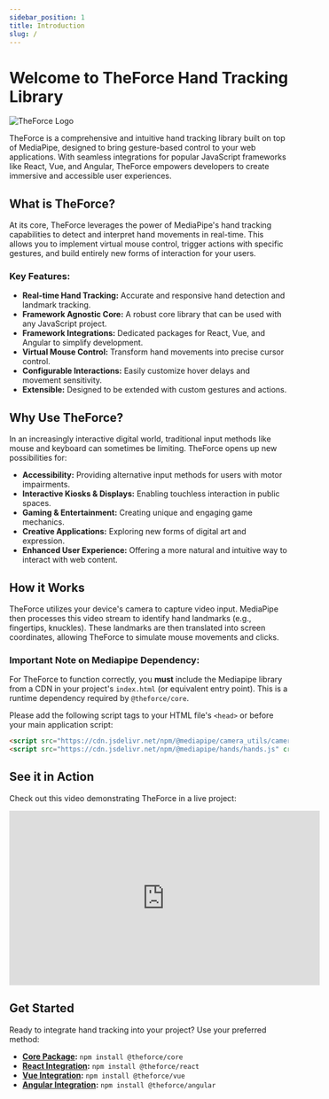 ```yaml
---
sidebar_position: 1
title: Introduction
slug: /
---
```


# Welcome to TheForce Hand Tracking Library

<img src="/img/theforce-logo.png" alt="TheForce Logo"  />
  
TheForce is a comprehensive and intuitive hand tracking library built on top of MediaPipe, designed to bring gesture-based control to your web applications. With seamless integrations for popular JavaScript frameworks like React, Vue, and Angular, TheForce empowers developers to create immersive and accessible user experiences.

## What is TheForce?

At its core, TheForce leverages the power of MediaPipe's hand tracking capabilities to detect and interpret hand movements in real-time. This allows you to implement virtual mouse control, trigger actions with specific gestures, and build entirely new forms of interaction for your users.

### Key Features:

- **Real-time Hand Tracking:** Accurate and responsive hand detection and landmark tracking.
- **Framework Agnostic Core:** A robust core library that can be used with any JavaScript project.
- **Framework Integrations:** Dedicated packages for React, Vue, and Angular to simplify development.
- **Virtual Mouse Control:** Transform hand movements into precise cursor control.
- **Configurable Interactions:** Easily customize hover delays and movement sensitivity.
- **Extensible:** Designed to be extended with custom gestures and actions.

## Why Use TheForce?

In an increasingly interactive digital world, traditional input methods like mouse and keyboard can sometimes be limiting. TheForce opens up new possibilities for:

- **Accessibility:** Providing alternative input methods for users with motor impairments.
- **Interactive Kiosks & Displays:** Enabling touchless interaction in public spaces.
- **Gaming & Entertainment:** Creating unique and engaging game mechanics.
- **Creative Applications:** Exploring new forms of digital art and expression.
- **Enhanced User Experience:** Offering a more natural and intuitive way to interact with web content.

## How it Works

TheForce utilizes your device's camera to capture video input. MediaPipe then processes this video stream to identify hand landmarks (e.g., fingertips, knuckles). These landmarks are then translated into screen coordinates, allowing TheForce to simulate mouse movements and clicks.

### Important Note on Mediapipe Dependency:

For TheForce to function correctly, you **must** include the Mediapipe library from a CDN in your project's `index.html` (or equivalent entry point). This is a runtime dependency required by `@theforce/core`.

Please add the following script tags to your HTML file's `<head>` or before your main application script:

```html
<script src="https://cdn.jsdelivr.net/npm/@mediapipe/camera_utils/camera_utils.js" crossorigin="anonymous"></script>
<script src="https://cdn.jsdelivr.net/npm/@mediapipe/hands/hands.js" crossorigin="anonymous"></script>
```

## See it in Action

Check out this video demonstrating TheForce in a live project:

<iframe width="560" height="315" src="https://www.youtube.com/embed/qoimrV3c0v4" title="TheForce Demo" frameborder="0" allow="accelerometer; autoplay; clipboard-write; encrypted-media; gyroscope; picture-in-picture; web-share" referrerpolicy="strict-origin-when-cross-origin" allowfullscreen></iframe>

## Get Started

Ready to integrate hand tracking into your project? Use your preferred method:

- **[Core Package](https://www.npmjs.com/package/@theforce/core):** `npm install @theforce/core`
- **[React Integration](https://www.npmjs.com/package/@theforce/react):** `npm install @theforce/react`
- **[Vue Integration](https://www.npmjs.com/package/@theforce/vue):** `npm install @theforce/vue`
- **[Angular Integration](https://www.npmjs.com/package/@theforce/angular):** `npm install @theforce/angular`
